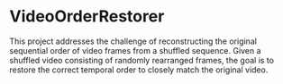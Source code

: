 # VideoOrderRestorer
This project addresses the challenge of reconstructing the original sequential order of video frames from a shuffled sequence. Given a shuffled video consisting of randomly rearranged frames, the goal is to restore the correct temporal order to closely match the original video.

